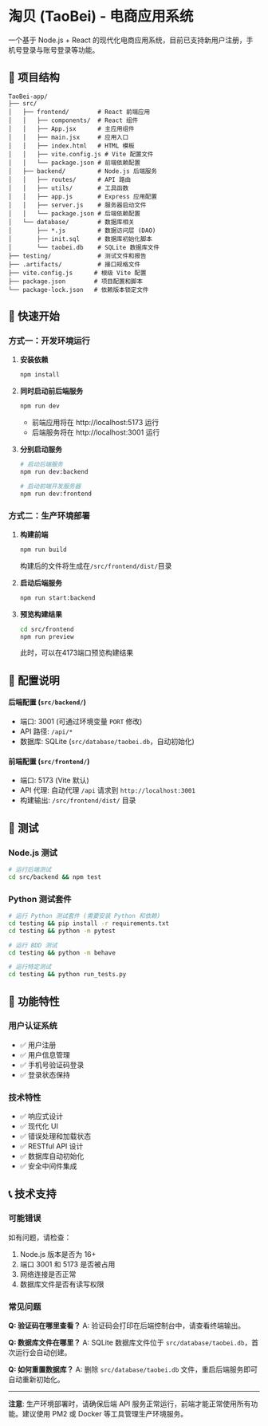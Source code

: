 # 淘贝 (TaoBei) - 电商应用系统

一个基于 Node.js + React 的现代化电商应用系统，目前已支持新用户注册，手机号登录与账号登录等功能。

## 📁 项目结构

```
TaoBei-app/
├── src/
│   ├── frontend/        # React 前端应用
│   │   ├── components/  # React 组件
│   │   ├── App.jsx      # 主应用组件
│   │   ├── main.jsx     # 应用入口
│   │   ├── index.html   # HTML 模板
│   │   ├── vite.config.js # Vite 配置文件
│   │   └── package.json # 前端依赖配置
│   ├── backend/         # Node.js 后端服务
│   │   ├── routes/      # API 路由
│   │   ├── utils/       # 工具函数
│   │   ├── app.js       # Express 应用配置
│   │   ├── server.js    # 服务器启动文件
│   │   └── package.json # 后端依赖配置
│   └── database/        # 数据库相关
│       ├── *.js         # 数据访问层 (DAO)
│       ├── init.sql     # 数据库初始化脚本
│       └── taobei.db    # SQLite 数据库文件
├── testing/             # 测试文件和报告
├── .artifacts/          # 接口规格文件
├── vite.config.js      # 根级 Vite 配置
├── package.json        # 项目配置和脚本
└── package-lock.json   # 依赖版本锁定文件
```

## 🚀 快速开始

### 方式一：开发环境运行

1. **安装依赖**
   ```bash
   npm install
   ```

2. **同时启动前后端服务**
   ```bash
   npm run dev
   ```
   - 前端应用将在 http://localhost:5173 运行
   - 后端服务将在 http://localhost:3001 运行

3. **分别启动服务**
   ```bash
   # 启动后端服务
   npm run dev:backend
   
   # 启动前端开发服务器
   npm run dev:frontend
   ```

### 方式二：生产环境部署

1. **构建前端**
   ```bash
   npm run build
   ```
   构建后的文件将生成在`/src/frontend/dist/`目录

2. **启动后端服务**
   ```bash
   npm run start:backend
   ```

3. **预览构建结果**
   ```bash
   cd src/frontend
   npm run preview
   ```
   此时，可以在4173端口预览构建结果



## 🔧 配置说明

#### 后端配置 (`src/backend/`)
- 端口: 3001 (可通过环境变量 `PORT` 修改)
- API 路径: `/api/*`
- 数据库: SQLite (`src/database/taobei.db`，自动初始化)

#### 前端配置 (`src/frontend/`)
- 端口: 5173 (Vite 默认)
- API 代理: 自动代理 `/api` 请求到 `http://localhost:3001`
- 构建输出: `/src/frontend/dist/` 目录



## 🧪 测试

### Node.js 测试
```bash
# 运行后端测试
cd src/backend && npm test
```

### Python 测试套件
```bash
# 运行 Python 测试套件 (需要安装 Python 和依赖)
cd testing && pip install -r requirements.txt
cd testing && python -m pytest

# 运行 BDD 测试
cd testing && python -m behave

# 运行特定测试
cd testing && python run_tests.py
```


## 📱 功能特性

### 用户认证系统
- ✅ 用户注册
- ✅ 用户信息管理
- ✅ 手机号验证码登录
- ✅ 登录状态保持

### 技术特性
- ✅ 响应式设计
- ✅ 现代化 UI
- ✅ 错误处理和加载状态
- ✅ RESTful API 设计
- ✅ 数据库自动初始化
- ✅ 安全中间件集成


## 📞 技术支持

### 可能错误
如有问题，请检查：
1. Node.js 版本是否为 16+
2. 端口 3001 和 5173 是否被占用
3. 网络连接是否正常
4. 数据库文件是否有读写权限

### 常见问题

**Q: 验证码在哪里查看？**
A: 验证码会打印在后端控制台中，请查看终端输出。

**Q: 数据库文件在哪里？**
A: SQLite 数据库文件位于 `src/database/taobei.db`，首次运行会自动创建。

**Q: 如何重置数据库？**
A: 删除 `src/database/taobei.db` 文件，重启后端服务即可自动重新初始化。

---

**注意**: 生产环境部署时，请确保后端 API 服务正常运行，前端才能正常使用所有功能。建议使用 PM2 或 Docker 等工具管理生产环境服务。